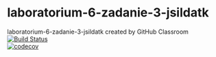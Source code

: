# laboratorium-6-zadanie-3-jsildatk
laboratorium-6-zadanie-3-jsildatk created by GitHub Classroom <br>
[![Build Status](https://travis-ci.com/testowanieaplikacjijavaug/laboratorium-6-zadanie-3-jsildatk.svg?branch=master)](https://travis-ci.com/testowanieaplikacjijavaug/laboratorium-6-zadanie-3-jsildatk) <br>
[![codecov](https://codecov.io/gh/testowanieaplikacjijavaug/laboratorium-6-zadanie-3-jsildatk/branch/master/graph/badge.svg)](https://codecov.io/gh/testowanieaplikacjijavaug/laboratorium-6-zadanie-3-jsildatk)
